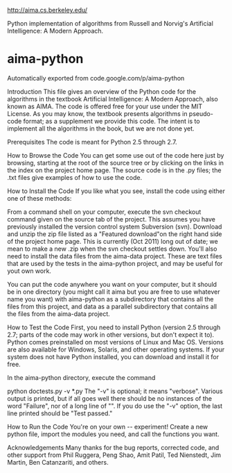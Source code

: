 http://aima.cs.berkeley.edu/

Python implementation of algorithms from Russell and Norvig's Artificial Intelligence: A Modern Approach.

# aima-python
Automatically exported from code.google.com/p/aima-python

Introduction
This file gives an overview of the Python code for the algorithms in the textbook Artificial Intelligence: A Modern Approach, also known as AIMA. The code is offered free for your use under the MIT License. As you may know, the textbook presents algorithms in pseudo-code format; as a supplement we provide this code. The intent is to implement all the algorithms in the book, but we are not done yet.

Prerequisites
The code is meant for Python 2.5 through 2.7.

How to Browse the Code
You can get some use out of the code here just by browsing, starting at the root of the source tree or by clicking on the links in the index on the project home page. The source code is in the .py files; the .txt files give examples of how to use the code.

How to Install the Code
If you like what you see, install the code using either one of these methods:

From a command shell on your computer, execute the svn checkout command given on the source tab of the project. This assumes you have previously installed the version control system Subversion (svn).
Download and unzip the zip file listed as a "Featured download"on the right hand side of the project home page. This is currently (Oct 2011) long out of date; we mean to make a new .zip when the svn checkout settles down.
You'll also need to install the data files from the aima-data project. These are text files that are used by the tests in the aima-python project, and may be useful for yout own work.

You can put the code anywhere you want on your computer, but it should be in one directory (you might call it aima but you are free to use whatever name you want) with aima-python as a subdirectory that contains all the files from this project, and data as a parallel subdirectory that contains all the files from the aima-data project.

How to Test the Code
First, you need to install Python (version 2.5 through 2.7; parts of the code may work in other versions, but don't expect it to). Python comes preinstalled on most versions of Linux and Mac OS. Versions are also available for Windows, Solaris, and other operating systems. If your system does not have Python installed, you can download and install it for free.

In the aima-python directory, execute the command

python doctests.py -v *.py
The "-v" is optional; it means "verbose". Various output is printed, but if all goes well there should be no instances of the word "Failure", nor of a long line of "". If you do use the "-v" option, the last line printed should be "Test passed."

How to Run the Code
You're on your own -- experiment! Create a new python file, import the modules you need, and call the functions you want.

Acknowledgements
Many thanks for the bug reports, corrected code, and other support from Phil Ruggera, Peng Shao, Amit Patil, Ted Nienstedt, Jim Martin, Ben Catanzariti, and others.
